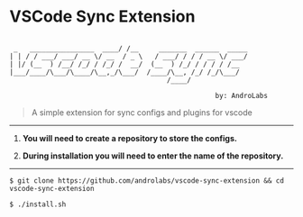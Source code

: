 # VSCode Sync Extension

```

 _   ________________  ____/ /__     _______  ______  _____
| | / / ___/ ___/ __ \/ __  / _ \   / ___/ / / / __ \/ ___/
| |/ (__  ) /__/ /_/ / /_/ /  __/  (__  ) /_/ / / / / /__  
|___/____/\___/\____/\__,_/\___/  /____/\__, /_/ /_/\___/  
                                       /____/          
                                       
                                                   by: AndroLabs
```
> A simple extension for sync configs and plugins for vscode
<hr/>

1. **You will need to create a repository to store the configs.**

2. **During installation you will need to enter the name of the repository.**
<hr/>

```
$ git clone https://github.com/androlabs/vscode-sync-extension && cd vscode-sync-extension

$ ./install.sh
```
